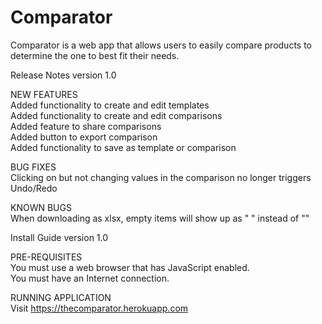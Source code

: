 # Comparator

Comparator is a web app that allows users to easily compare products to determine the one to best fit their needs.

Release Notes version 1.0<br>

NEW FEATURES<br>
  Added functionality to create and edit templates<br>
  Added functionality to create and edit comparisons<br>
  Added feature to share comparisons<br>
  Added button to export comparison<br>
  Added functionality to save as template or comparison<br>
  
BUG FIXES<br>
  Clicking on but not changing values in the comparison no longer triggers Undo/Redo<br>

KNOWN BUGS<br>
  When downloading as xlsx, empty items will show up as " " instead of ""<br>

Install Guide version 1.0<br>

PRE-REQUISITES<br>
  You must use a web browser that has JavaScript enabled.<br>
  You must have an Internet connection.<br>
  
RUNNING APPLICATION<br>
  Visit https://thecomparator.herokuapp.com
